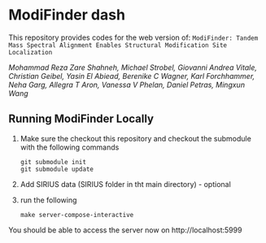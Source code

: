 # ModiFinder dash

This repository provides codes for the web version of:
``` ModiFinder: Tandem Mass Spectral Alignment Enables Structural Modification Site Localization ```

_Mohammad Reza Zare Shahneh, Michael Strobel, Giovanni Andrea Vitale, Christian Geibel, Yasin El Abiead, Berenike C Wagner, Karl Forchhammer, Neha Garg, Allegra T Aron, Vanessa V Phelan, Daniel Petras, Mingxun Wang_

## Running ModiFinder Locally

1. Make sure the checkout this repository and checkout the submodule with the following commands

    ```
    git submodule init
    git submodule update
    ```
1. Add SIRIUS data (SIRIUS folder in tht main directory) - optional

1. run the following
    ```
    make server-compose-interactive
    ```

You should be able to access the server now on http://localhost:5999


